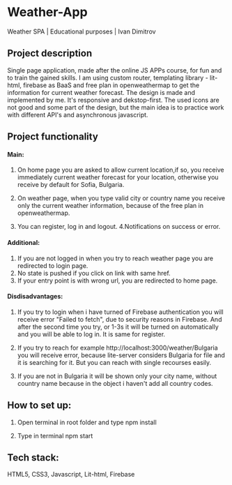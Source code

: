# Weather-App
Weather SPA | Educational purposes | Ivan Dimitrov

## Project description

  Single page application, made after the online JS APPs course, for fun and to train the gained skills.
I am using custom router, templating library - lit-html, firebase as BaaS 
and free plan in openweathermap to get the information for current weather forecast.
The design is made and implemented by me. It's responsive and dekstop-first.
The used icons are not good and some part of the design, but the main idea is to practice
work with different API's and asynchronous javascript.

## Project functionality
 
  ####  Main: 
   1. On home page you are asked to allow current location,if so, you receive immediately current weather
   forecast for your location, otherwise you receive by default for Sofia, Bulgaria.

   2. On weather page, when you type valid city or country name you receive only the current weather information,
   because of the free plan in openweathermap.

   3. You can register, log in and logout.
   4.Notifications on success or error.

  ####  Additional: 
   1. If you are not logged in when you try to reach weather page you are redirected to login page.
   2. No state is pushed if you click on link with same href.
   3. If your entry point is with wrong url, you are redirected to home page.

  ####  Disdisadvantages:
   1. If you try to login when i have turned of Firebase authentication you will receive error "Failed to fetch", due to security reasons in Firebase. And after the second time    you try, or 1-3s it will be turned on automatically and you will be able to log in. It is same for register.

   2. If you try to reach for example http://localhost:3000/weather/Bulgaria you will receive error, because lite-server considers Bulgaria for file and it is searching for it.    But you can reach with single recourses easily.
 
   3. If you are not in Bulgaria it will be shown only your city name, without country name because in the object i haven't add all country codes.
 
## How to set up:

1. Open terminal in root folder and type npm install

4. Type in terminal npm start

## Tech stack:
HTML5, CSS3, Javascript, Lit-html, Firebase
